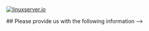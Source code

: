 <!--- Provide a general summary of the issue in the Title above -->

[linuxserverurl]: https://linuxserver.io
[![linuxserver.io](https://www.linuxserver.io/wp-content/uploads/2015/06/linuxserver_medium.png)][linuxserverurl]
	

## Please provide us with the following information -->

<!---  Host OS -->
<!--- Command line users, your run/create command, GUI/Unraid users, a screenshot of your template settings. -->
<!--- Docker log output, docker log <container-name> -->
<!--- Mention if you're using symlinks on any of the volume mounts. -->


